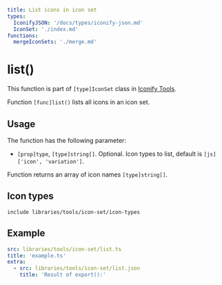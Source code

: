 ```yaml
title: List icons in icon set
types:
  IconifyJSON: '/docs/types/iconify-json.md'
  IconSet: './index.md'
functions:
  mergeIconSets: './merge.md'
```

# list()

This function is part of `[type]IconSet` class in [Iconify Tools](../index.md).

Function `[func]list()` lists all icons in an icon set.

## Usage

The function has the following parameter:

- `[prop]type`, `[type]string[]`. Optional. Icon types to list, default is `[js]['icon', 'variation']`.

Function returns an array of icon names `[type]string[]`.

## Icon types

`include libraries/tools/icon-set/icon-types`

## Example

```yaml
src: libraries/tools/icon-set/list.ts
title: 'example.ts'
extra:
  - src: libraries/tools/icon-set/list.json
    title: 'Result of export():'
```
